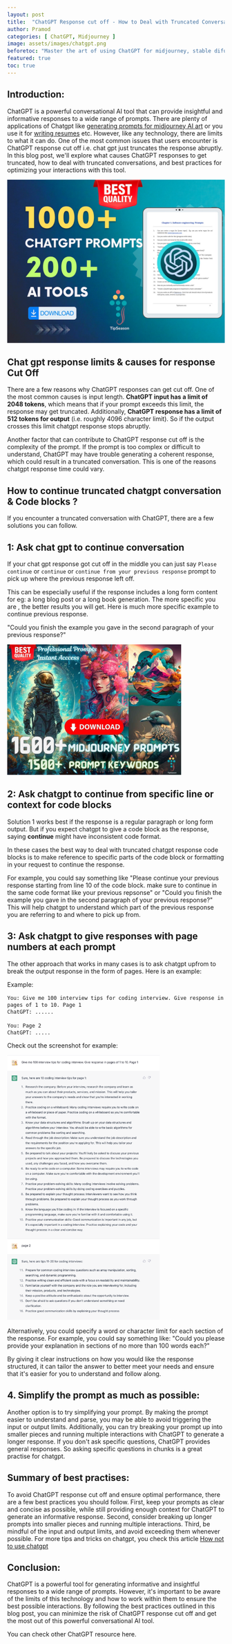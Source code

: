 ```yaml
---
layout: post
title:  "ChatGPT Response cut off - How to Deal with Truncated Conversations and code blocks"
author: Pramod
categories: [ ChatGPT, Midjourney ]
image: assets/images/chatgpt.png
beforetoc: "Master the art of using ChatGPT for midjourney, stable difussion or DALL-E-2"
featured: true
toc: true
---
```


## Introduction:

ChatGPT is a powerful conversational AI tool that can provide insightful and informative responses to a wide range of
prompts. There are plenty of applications of Chatgpt like [generating prompts for midjourney AI art](/chatgpt-prompts-for-midjourney) or you use it for [writing resumes](/chatgpt-prompts-for-resume) etc. 
However, like any technology, there are limits to what it can do. One of the most common issues that users
encounter is ChatGPT response cut off i.e. chat gpt just truncates the response abruptly. In this blog post, we'll
explore what causes ChatGPT responses to get truncated, how to deal with truncated conversations, and best practices for
optimizing your interactions with this tool.

<a href="https://etsy.me/3ljbdQ3"><img src="/assets/images/chatgpt-prompts-ai-tools-1000.jpg" alt="chatgpt prompts and ai tools download" class="img-fluid"></a>

## Chat gpt response limits & causes for response Cut Off

There are a few reasons why ChatGPT responses can get cut off. One of the most common causes is input length. **ChatGPT
input has a limit of 2048 tokens**, which means that if your prompt exceeds this limit, the response may get truncated.
Additionally, **ChatGPT response has a limit of 512 tokens for output** (i.e. roughly 4096 character limit). So if the
output crosses this limit chatgpt response stops abruptly.

Another factor that can contribute to ChatGPT response cut off is the complexity of the prompt. If the prompt is too
complex or difficult to understand, ChatGPT may have trouble generating a coherent response, which could result in a
truncated conversation. This is one of the reasons chatgpt response time could vary.

## How to continue truncated chatgpt conversation & Code blocks ?

If you encounter a truncated conversation with ChatGPT, there are a few solutions you can follow.

## 1: Ask chat gpt to continue conversation

If your chat gpt response got cut off in the middle you can just say `Please continue` or `continue`
or `continue from your previous response` prompt to pick up where the previous response left off.

This can be especially useful if the response includes a long form content for eg: a long blog post or a long book
generation. The more specific you are , the better results you will get. Here is much more specific example to continue
previous response.

"Could you finish the example you gave in the second paragraph of your previous response?"

<a href="https://etsy.me/3GUkPIH"><img src="/assets/images/midjourney-prompts-cover.jpg" alt="1600+ midjourney prompts free download" style="width:80%;"></a>

## 2: Ask chatgpt to continue from specific line or context for code blocks

Solution 1 works best if the response is a regular paragraph or long form output. But if you expect chatgpt to give a
code block as the response, saying **continue** might have inconsistent code format.

In these cases the best way to deal with truncated chatgpt response code blocks is to make reference to specific parts
of the code block or formatting in your request to continue the response.

For example, you could say something like "Please continue your previous response starting from line 10 of the code
block. make sure to continue in the same code format like your previous repsonse" or
"Could you finish the example you gave in the second paragraph of your previous response?" This will help chatgpt to
understand which part of the previous response you are referring to and where to pick up from.

## 3: Ask chatgpt to give responses with page numbers at each prompt

The other approach that works in many cases is to ask chatgpt upfrom to break the output response in the form of pages.
Here is an example:

Example:

```
You: Give me 100 interview tips for coding interview. Give response in pages of 1 to 10. Page 1
ChatGPT: ...... 

You: Page 2
ChatGPT: ..... 
```

Check out the screenshot for example:

<img src="/assets/images/chatgpt-response-cutoff.png" width="70%"/>


Alternatively, you could specify a word or character limit for each section of the response. For example, you could say
something like: "Could you please provide your explanation in sections of no more than 100 words each?"

By giving it clear instructions on how you would like the response structured, it can tailor the answer to better meet
your needs and ensure that it's easier for you to understand and follow along.

## 4. Simplify the prompt as much as possible:

Another option is to try simplifying your prompt. By making the prompt easier to understand and parse, you may be able
to avoid triggering the input or output limits. Additionally, you can try breaking your prompt up into smaller pieces
and running multiple interactions with ChatGPT to generate a longer response. If you don't ask specific questions,
ChatGPT provides general responses. So asking specific questions in chunks is a great practise for chatgpt.

## Summary of best practises:

To avoid ChatGPT response cut off and ensure optimal performance, there are a few best practices you should follow.
First, keep your prompts as clear and concise as possible, while still providing enough context for ChatGPT to generate
an informative response. Second, consider breaking up longer prompts into smaller pieces and running multiple
interactions. Third, be mindful of the input and output limits, and avoid exceeding them whenever possible.
For more tips and tricks on chatgpt, you check this article [How not to use chatgpt](/how-not-to-use-chatgpt) 

## Conclusion:

ChatGPT is a powerful tool for generating informative and insightful responses to a wide range of prompts. However, it's
important to be aware of the limits of this technology and how to work within them to ensure the best possible
interactions. By following the best practices outlined in this blog post, you can minimize the risk of ChatGPT response
cut off and get the most out of this powerful conversational AI tool.

You can check other ChatGPT resource here. 

